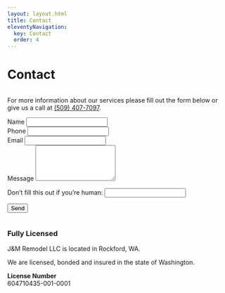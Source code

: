 ```yaml
---
layout: layout.html
title: Contact
eleventyNavigation:
  key: Contact
  order: 4
---
```


<div class="container">
  <div class="eyebrow"></div>
  <h1>Contact</h1>
  <div class="two-column two-column__50-50">
    <div class="column-first column">
      <p>For more information about our services please fill out the form below or give us a call at <a href="tel:5094077097">(509) 407-7097</a>.</p>
      <form
        name="contact"
        netlify
        method="POST"
        netlify-honeypot="bot-field"
        data-netlify="true"
        data-netlify-honeypot="bot-field"
        data-netlify-recaptcha="true"
        action="/contact/success"
      >
        <div class="form-item form-item__name">
          <label for="name">Name</label>
          <input type="text" id="name" name="name" />
        </div>
        <div class="form-item form-item__group">
          <div class="two-column two-column__50-50 two-column__align-center">
            <div class="form-item form-item__phone">
              <label for="phone">Phone</label>
              <input type="text" id="phone" name="phone" />
            </div>
            <div class="form-item form-item__email form-item__reset">
              <label for="email">Email</label>
              <input type="email" id="email" name="email" />
            </div>
          </div>
        </div>
        <div class="form-item form-item__message">
          <label for="message">Message</label>
          <textarea id="message" name="message" rows="5" color="60" /></textarea>
        </div>
        <p class="form-item form-item__hidden hidden">
          <label>
            Don’t fill this out if you’re human: <input name="bot-field" />
          </label>
        </p>
        <div class="form-item" data-netlify-recaptcha="true"></div>
        <div class="form-item form-item__submit">
          <button type="submit" class="button">Send</button>
        </div>
      </form>
    </div>
    <div class="column-last column">
      <div class="c--callout">
        <h3>Fully Licensed</h3>
        <p>J&M Remodel LLC is located in Rockford, WA.
        <p>We are licensed, bonded and insured in the state of Washington.</p>
        <p><strong>License Number</strong><br>604710435-001-0001</p>
      </div>
    </div>
  </div>
</div>
